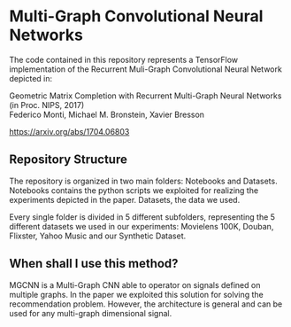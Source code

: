 # Multi-Graph Convolutional Neural Networks
The code contained in this repository represents a TensorFlow implementation of the Recurrent Muli-Graph Convolutional Neural Network depicted in:

Geometric Matrix Completion with Recurrent Multi-Graph Neural Networks (in Proc. NIPS, 2017)<br>
Federico Monti, Michael M. Bronstein, Xavier Bresson

https://arxiv.org/abs/1704.06803

## Repository Structure 

The repository is organized in two main folders: Notebooks and Datasets. Notebooks contains the python scripts we exploited for realizing the experiments depicted in the paper. Datasets, the data we used.

Every single folder is divided in 5 different subfolders, representing the 5 different datasets we used in our experiments: Movielens 100K, Douban, Flixster, Yahoo Music and our Synthetic Dataset. 

## When shall I use this method?

MGCNN is a Multi-Graph CNN able to operator on signals defined on multiple graphs. In the paper we exploited this solution for solving the recommendation problem. However, the architecture is general and can be used for any multi-graph dimensional signal.
